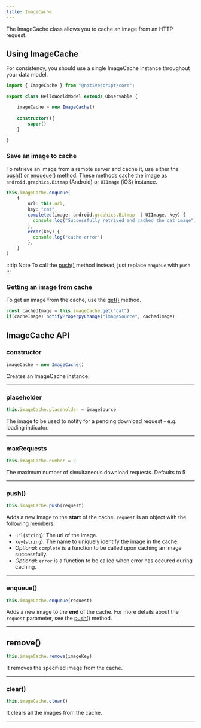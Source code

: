 ```yaml
---
title: ImageCache
---
```


The ImageCache class allows you to cache an image from an HTTP request.

## Using ImageCache
For consistency, you should use a single ImageCache instance
throughout your data model.

```ts
import { ImageCache } from "@nativescript/core";

export class HelloWorldModel extends Observable {

    imageCache = new ImageCache()
    
    constructor(){
        super()
    }
    
}
```
### Save an image to cache
To retrieve an image from a remote server and cache it, use either the [push()](#push) or [enqueue()](#enqueue) method. These methods cache the image as `android.graphics.Bitmap` (Android) or `UIImage` (iOS) instance.

```ts
this.imageCache.enqueue(
    {
        url: this.url,
        key: "cat",
        completed(image: android.graphics.Bitmap  | UIImage, key) {
          console.log("Successfully retrived and cached the cat image")
        },
        error(key) {
          console.log("cache error")
        },
    }
)
```
:::tip Note
To call the [push()](#push) method instead, just replace `enqueue` with `push`
:::

### Getting an image from cache
To get an image from the cache, use the [get()]() method.

```ts
const cachedImage = this.imageCache.get("cat")
if(cacheImage) notifyProperpyChange("imageSource", cachedImage)
```

## ImageCache API

### constructor
```ts
imageCache = new ImageCache()
```
Creates an ImageCache instance.

---


<!-- ### downloadedEvent
```ts
self.on(ImageCache.downloadedEvent, (args: DownloadedData) => {
   
    })
```

---

### downloadedEvent
```ts
self.on(ImageCache.downloadErrorEvent, (args: DownloadError) => {
   
    })
```

--- -->

### placeholder
```ts
this.imageCache.placeholder = imageSource
```
The image to be used to notify for a pending download request - e.g. loading indicator.

---
### maxRequests
```ts
this.imageCache.number = 2
```
The maximum number of simultaneous download requests. Defaults to 5

---

<!-- ### enableDownload()
```ts
imageCache.enableDownload()
```
Enables suspended download requests.

---
### disableDownload()
```ts
imageCache.disableDownload()
```
Temporary disables download requests.

--- -->

### push()
```ts
this.imageCache.push(request)
```
Adds a new image to the **start** of the cache. `request` is an object with the following members:

- `url`(`string`): The url of the image.
- `key`(`string`): The name to uniquely identify the image in the cache.
-  _Optional_: `complete` is a function to be called upon caching an image successfully. 
-  _Optional_: `error` is a function to be called when error has occured during caching.
---

### enqueue()
```ts
this.imageCache.enqueue(request)
```
Adds a new image to the **end** of the cache. For more details about the `request` parameter, see the [push()](#push) method.

---

## remove()
```ts
this.imageCache.remove(imageKey)
```
It removes the specified image from the cache.

---

### clear()
```ts
this.imageCache.clear()
```
It clears all the images from the cache.

---